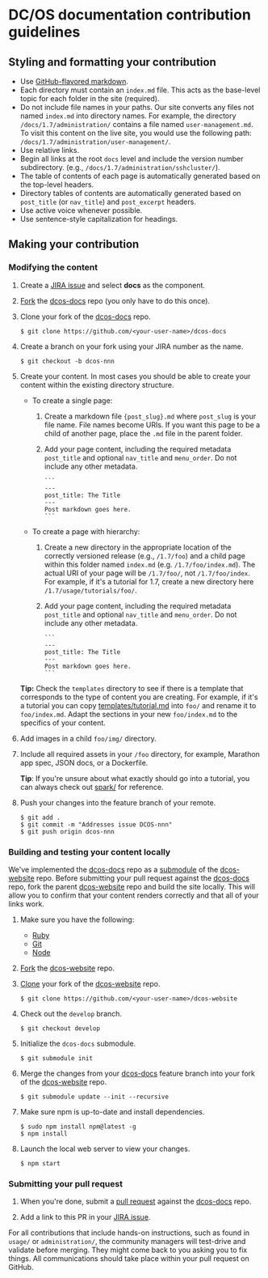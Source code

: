 # DC/OS documentation contribution guidelines

## Styling and formatting your contribution

- Use [GitHub-flavored markdown](https://help.github.com/enterprise/11.10.340/user/articles/github-flavored-markdown/).
- Each directory must contain an `index.md` file. This acts as the base-level topic for each folder in the site (required).
- Do not include file names in your paths. Our site converts any files not named `index.md` into directory names. For example, the directory `/docs/1.7/administration/` contains a file named `user-management.md`. To visit this content on the live site, you would use the following path: `/docs/1.7/administration/user-management/`.  
- Use relative links.
- Begin all links at the root `docs` level and include the version number subdirectory. (e.g., `/docs/1.7/administration/sshcluster/`).
- The table of contents of each page is automatically generated based on the top-level headers.
- Directory tables of contents are automatically generated based on `post_title` (or `nav_title`) and `post_excerpt` headers.
- Use active voice whenever possible.
- Use sentence-style capitalization for headings.

## Making your contribution

### Modifying the content

1. Create a [JIRA issue](https://dcosjira.atlassian.net/secure/CreateIssue!default.jspa) and select **docs** as the component.

1. [Fork](https://help.github.com/articles/fork-a-repo/) the [dcos-docs](https://github.com/dcos/dcos-docs) repo (you only have to do this once).

1. Clone your fork of the [dcos-docs](https://github.com/dcos/dcos-docs) repo.

    ```
    $ git clone https://github.com/<your-user-name>/dcos-docs
    ```

1. Create a branch on your fork using your JIRA number as the name.

    ```
    $ git checkout -b dcos-nnn
    ```

1. Create your content. In most cases you should be able to create your content within the existing directory structure. 

    - To create a single page:
        1. Create a markdown file `{post_slug}.md` where `post_slug` is your file name. File names become URIs. If you want this page to be a child of another page, place the `.md` file in the parent folder.
        1. Add your page content, including the required metadata `post_title` and optional `nav_title` and `menu_order`. Do not include any other metadata.
        
               ```
               ---
               post_title: The Title
               ---
               Post markdown goes here.
               ```
    - To create a page with hierarchy:
        1. Create a new directory in the appropriate location of the correctly versioned release (e.g., `/1.7/foo`) and a child page within this folder named `index.md` (e.g. `/1.7/foo/index.md`). The actual URI of your page will be `/1.7/foo/`, not `/1.7/foo/index`. For example, if it's a tutorial for 1.7, create a new directory here `/1.7/usage/tutorials/foo/`.
        1. Add your page content, including the required metadata `post_title` and optional `nav_title` and `menu_order`. Do not include any other metadata.
                
               ```
               ---
               post_title: The Title
               ---
               Post markdown goes here.
               ```

    **Tip:** Check the `templates` directory to see if there is a template that corresponds to the type of content you are creating. For example, if it's a tutorial you can copy [templates/tutorial.md](templates/tutorial.md) into `foo/` and rename it to `foo/index.md`. Adapt the sections in your new `foo/index.md` to the specifics of your content.
1. Add images in a child `foo/img/` directory.  
1. Include all required assets in your `/foo` directory, for example, Marathon app spec, JSON docs, or a Dockerfile.

    **Tip**: If you're unsure about what exactly should go into a tutorial, you can always check out [spark/](/1.7/usage/tutorials/spark/) for reference.

1. Push your changes into the feature branch of your remote.

    ```
    $ git add .
    $ git commit -m "Addresses issue DCOS-nnn"
    $ git push origin dcos-nnn
    ```

### <a name="test-local"></a>Building and testing your content locally

We've implemented the [dcos-docs](https://github.com/dcos/dcos-docs) repo as a [submodule](https://git-scm.com/book/en/v2/Git-Tools-Submodules) of the [dcos-website](https://github.com/dcos/dcos-website) repo. Before submitting your pull request against the [dcos-docs](https://github.com/dcos/dcos-docs) repo, fork the parent [dcos-website](https://github.com/dcos/dcos-website) repo and build the site locally. This will allow you to confirm that your content renders correctly and that all of your links work. 

1. Make sure you have the following: 
    - [Ruby](https://www.ruby-lang.org/en/documentation/installation/)
    - [Git](https://git-scm.com/book/en/v2/Getting-Started-Installing-Git)
    - [Node](https://docs.npmjs.com/getting-started/installing-node)

1. [Fork](https://guides.github.com/activities/forking/) the [dcos-website](https://github.com/dcos/dcos-website) repo. 

1. [Clone](https://help.github.com/articles/cloning-a-repository/) your fork of the [dcos-website](https://github.com/dcos/dcos-website) repo.

    ```
    $ git clone https://github.com/<your-user-name>/dcos-website
    ```

1. Check out the `develop` branch.

    ```
    $ git checkout develop
    ```
1. Initialize the `dcos-docs` submodule.
 
    ```
    $ git submodule init
    ```

1. Merge the changes from your [dcos-docs](https://github.com/dcos/dcos-docs) feature branch into your fork of the [dcos-website](https://github.com/dcos/dcos-website) repo.

    ```
    $ git submodule update --init --recursive
    ```

1. Make sure npm is up-to-date and install dependencies. 

    ```
    $ sudo npm install npm@latest -g
    $ npm install
    ```

1. Launch the local web server to view your changes.

    ```
    $ npm start
    ```
    
### Submitting your pull request

1. When you're done, submit a [pull request](https://help.github.com/articles/using-pull-requests/) against the [dcos-docs](https://github.com/dcos/dcos-docs) repo.

1. Add a link to this PR in your [JIRA issue](https://dcosjira.atlassian.net/).

For all contributions that include hands-on instructions, such as found in `usage/` or `administration/`, the community managers will test-drive and validate before merging. They might come back to you asking you to fix things. All communications should take place within your pull request on GitHub.  
